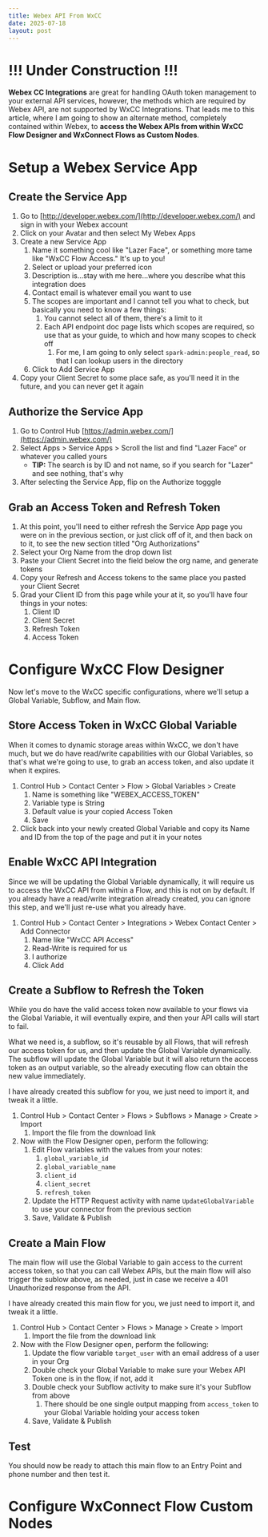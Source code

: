 ```yaml
---
title: Webex API From WxCC
date: 2025-07-18
layout: post
---
```


# !!! Under Construction !!!

**Webex CC Integrations** are great for handling OAuth token management to your external API services, however, the methods which are required by Webex API, are not supported by WxCC Integrations.  That leads me to this article, where I am going to show an alternate method, completely contained within Webex, to **access the Webex APIs from within WxCC Flow Designer and WxConnect Flows as Custom Nodes**.

# Setup a Webex Service App

## Create the Service App

1. Go to [http://developer.webex.com/](http://developer.webex.com/) and sign in with your Webex account
2. Click on your Avatar and then select My Webex Apps
3. Create a new Service App
   1. Name it something cool like "Lazer Face", or something more tame like "WxCC Flow Access."  It's up to you!
   2. Select or upload your preferred icon
   3. Description is...stay with me here...where you describe what this integration does
   4. Contact email is whatever email you want to use
   5. The scopes are important and I cannot tell you what to check, but basically you need to know a few things:
      1. You cannot select all of them, there's a limit to it
      2. Each API endpoint doc page lists which scopes are required, so use that as your guide, to which and how many scopes to check off
         1. For me, I am going to only select `spark-admin:people_read`, so that I can lookup users in the directory
   6. Click to Add Service App
4. Copy your Client Secret to some place safe, as you'll need it in the future, and you can never get it again

## Authorize the Service App

1. Go to Control Hub [https://admin.webex.com/](https://admin.webex.com/)
2. Select Apps > Service Apps > Scroll the list and find "Lazer Face" or whatever you called yours
   * **TIP:** The search is by ID and not name, so if you search for "Lazer" and see nothing, that's why
3. After selecting the Service App, flip on the Authorize togggle

## Grab an Access Token and Refresh Token

1. At this point, you'll need to either refresh the Service App page you were on in the previous section, or just click off of it, and then back on to it, to see the new section titled "Org Authorizations"
2. Select your Org Name from the drop down list
3. Paste your Client Secret into the field below the org name, and generate tokens
4. Copy your Refresh and Access tokens to the same place you pasted your Client Secret
5. Grad your Client ID from this page while your at it, so you'll have four things in your notes:
   1. Client ID
   2. Client Secret
   3. Refresh Token
   4. Access Token

# Configure WxCC Flow Designer

Now let's move to the WxCC specific configurations, where we'll setup a Global Variable, Subflow, and Main flow.

## Store Access Token in WxCC Global Variable

When it comes to dynamic storage areas within WxCC, we don't have much, but we do have read/write capabilities with our Global Variables, so that's what we're going to use, to grab an access token, and also update it when it expires.

1. Control Hub > Contact Center > Flow > Global Variables > Create
   1. Name is something like "WEBEX_ACCESS_TOKEN"
   2. Variable type is String
   3. Default value is your copied Access Token
   4. Save
2. Click back into your newly created Global Variable and copy its Name and ID from the top of the page and put it in your notes

## Enable WxCC API Integration

Since we will be updating the Global Variable dynamically, it will require us to access the WxCC API from within a Flow, and this is not on by default.  If you already have a read/write integration already created, you can ignore this step, and we'll just re-use what you already have.

1. Control Hub > Contact Center > Integrations > Webex Contact Center > Add Connector
   1. Name like "WxCC API Access"
   2. Read-Write is required for us
   3. I authorize
   4. Click Add

## Create a Subflow to Refresh the Token

While you do have the valid access token now available to your flows via the Global Variable, it will eventually expire, and then your API calls will start to fail.

What we need is, a subflow, so it's reusable by all Flows, that will refresh our access token for us, and then update the Global Variable dynamically.  The subflow will update the Global Variable but it will also return the access token as an output variable, so the already executing flow can obtain the new value immediately.

I have already created this subflow for you, we just need to import it, and tweak it a little.

1. Control Hub > Contact Center > Flows > Subflows > Manage > Create > Import
   1. Import the file from the download link
2. Now with the Flow Designer open, perform the following:
   1. Edit Flow variables with the values from your notes:
      1. `global_variable_id`
      2. `global_variable_name`
      3. `client_id`
      4. `client_secret`
      5. `refresh_token`
   2. Update the HTTP Request activity with name `UpdateGlobalVariable` to use your connector from the previous section
   3. Save, Validate & Publish

## Create a Main Flow

The main flow will use the Global Variable to gain access to the current access token, so that you can call Webex APIs, but the main flow will also trigger the sublow above, as needed, just in case we receive a 401 Unauthorized response from the API.

I have already created this main flow for you, we just need to import it, and tweak it a little.

1. Control Hub > Contact Center > Flows > Manage > Create > Import
   1. Import the file from the download link
2. Now with the Flow Designer open, perform the following:
   1. Update the flow variable `target_user` with an email address of a user in your Org
   2. Double check your Global Variable to make sure your Webex API Token one is in the flow, if not, add it
   3. Double check your Subflow activity to make sure it's your Subflow from above
      1. There should be one single output mapping from `access_token` to your Global Variable holding your access token
   4. Save, Validate & Publish

## Test

You should now be ready to attach this main flow to an Entry Point and phone number and then test it.

# Configure WxConnect Flow Custom Nodes
